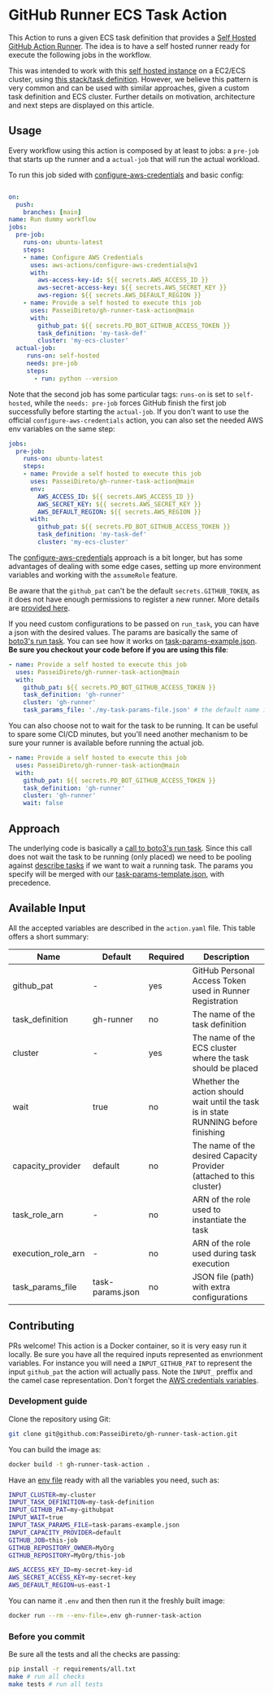 # GitHub Runner ECS Task Action

This Action to runs a given ECS task definition that provides a [Self Hosted GitHub Action Runner](https://docs.github.com/en/free-pro-team@latest/actions/hosting-your-own-runners/about-self-hosted-runners). The idea is to have a self hosted runner ready for execute the following jobs in the workflow.

This was intended to work with this [self hosted instance](https://github.com/PasseiDireto/gh-runner) on a EC2/ECS cluster, using [this stack/task definition](https://github.com/PasseiDireto/gh-runner-ecs-ec2-stack). However, we believe this pattern is very common and can be used with similar approaches, given a custom task definition and ECS cluster. Further details on motivation, architecture and next steps are displayed on this article.


## Usage

Every workflow using this action is composed by at least to jobs: a `pre-job` that starts up the runner and a `actual-job` that will run the actual workload.

To run this job sided with [configure-aws-credentials](https://github.com/aws-actions/configure-aws-credentials) and basic config:

```yaml

on:
  push:
    branches: [main]
name: Run dummy workflow
jobs:
  pre-job:
    runs-on: ubuntu-latest
    steps:
    - name: Configure AWS Credentials
      uses: aws-actions/configure-aws-credentials@v1
      with:
        aws-access-key-id: ${{ secrets.AWS_ACCESS_ID }}
        aws-secret-access-key: ${{ secrets.AWS_SECRET_KEY }}
        aws-region: ${{ secrets.AWS_DEFAULT_REGION }}
    - name: Provide a self hosted to execute this job
      uses: PasseiDireto/gh-runner-task-action@main
      with:
        github_pat: ${{ secrets.PD_BOT_GITHUB_ACCESS_TOKEN }}
        task_definition: 'my-task-def'
        cluster: 'my-ecs-cluster'
  actual-job:
     runs-on: self-hosted
     needs: pre-job
     steps:
       - run: python --version
```

Note that the second job has some particular tags: `runs-on` is set to `self-hosted`, while the `needs: pre-job` forces GitHub finish the first job successfully before starting the `actual-job`. If you don't want to use the official `configure-aws-credentials` action, you can also set the needed AWS env variables on the same step:

```yaml
jobs:
  pre-job:
    runs-on: ubuntu-latest
    steps:
    - name: Provide a self hosted to execute this job
      uses: PasseiDireto/gh-runner-task-action@main
      env:
        AWS_ACCESS_ID: ${{ secrets.AWS_ACCESS_ID }}
        AWS_SECRET_KEY: ${{ secrets.AWS_SECRET_KEY }}
        AWS_DEFAULT_REGION: ${{ secrets.AWS_REGION }}
      with:
        github_pat: ${{ secrets.PD_BOT_GITHUB_ACCESS_TOKEN }}
        task_definition: 'my-task-def'
        cluster: 'my-ecs-cluster'
```

The [configure-aws-credentials](https://github.com/aws-actions/configure-aws-credentials) approach is a bit longer, but has some advantages of dealing with some edge cases, setting up more environment variables and working with the `assumeRole` feature. 

Be aware that the `github_pat` can't be the default `secrets.GITHUB_TOKEN`, as it does not have enough permissions to register a new runner. More details are [provided here](https://github.com/PasseiDireto/gh-runner#personal-access-token-pat).

If you need custom configurations to be passed on `run_task`, you can have a json with the desired values. The params are basically the same of [boto3's run task](https://boto3.amazonaws.com/v1/documentation/api/latest/reference/services/ecs.html#ECS.Client.run_task). You can see how it works on [task-params-example.json](https://github.com/PasseiDireto/gh-runner-task-action/blob/main/task-params-example.json). **Be sure you checkout your code before if you are using this file**:

```yaml
- name: Provide a self hosted to execute this job
  uses: PasseiDireto/gh-runner-task-action@main
  with:
    github_pat: ${{ secrets.PD_BOT_GITHUB_ACCESS_TOKEN }}
    task_definition: 'gh-runner'
    cluster: 'gh-runner'
    task_params_file: './my-task-params-file.json' # the default name is 'task-params.json'
```

You can also choose not to wait for the task to be running. It can be useful to spare some CI/CD minutes, but you'll need another mechanism to be sure your runner is available before running the actual job.

```yaml
- name: Provide a self hosted to execute this job
  uses: PasseiDireto/gh-runner-task-action@main
  with:
    github_pat: ${{ secrets.PD_BOT_GITHUB_ACCESS_TOKEN }}
    task_definition: 'gh-runner'
    cluster: 'gh-runner'
    wait: false
```

## Approach
The underlying code is basically a [call to boto3's run task](https://boto3.amazonaws.com/v1/documentation/api/latest/reference/services/ecs.html#ECS.Client.run_task). Since this call does not wait the task to be running (only placed) we need to be pooling against [describe tasks](https://boto3.amazonaws.com/v1/documentation/api/latest/reference/services/ecs.html#ECS.Client.describe_tasks) if we want to wait a running task. The params you specify will be merged with our [task-params-template.json](https://github.com/PasseiDireto/gh-runner-task-action/blob/main/task-params-example.json), with precedence.

## Available Input

All the accepted variables are described in the `action.yaml` file. This table offers a short summary:

| Name               | Default          | Required | Description                                                                        |
|--------------------|------------------|----------|------------------------------------------------------------------------------------|
| github_pat         | -                | yes      | GitHub Personal Access Token used in Runner Registration                           |
| task_definition    | gh-runner        | no       | The name of the task definition                                                    |
| cluster            | -                | yes      | The name of the ECS cluster where the task should be placed                        |
| wait               | true             | no       | Whether the action should wait until the task is in state RUNNING before finishing |
| capacity_provider  | default          | no       | The name of the desired Capacity Provider (attached to this cluster)               |
| task_role_arn      | -                | no       | ARN of the role used to instantiate the task                                       |
| execution_role_arn | -                | no       | ARN of the role used during task execution                                         |
| task_params_file   | task-params.json | no       | JSON file (path) with extra configurations                                         |


## Contributing

PRs welcome! This action is a Docker container, so it is very easy run it locally. Be sure you have all the required inputs represented as envrionment variables. For instance you will need a `INPUT_GITHUB_PAT` to represent the input `github_pat` the action will actually pass. Note the `INPUT_` preffix and the camel case representation. Don't forget the [AWS credentials variables](https://boto3.amazonaws.com/v1/documentation/api/latest/guide/configuration.html#using-environment-variables).

### Development guide

Clone the repository using Git:
```sh
git clone git@github.com:PasseiDireto/gh-runner-task-action.git
```

You can build the image as:

```sh
docker build -t gh-runner-task-action .
```

Have an [env file](https://docs.docker.com/engine/reference/commandline/run/#set-environment-variables--e---env---env-file) ready with all the variables you need, such as:

```sh
INPUT_CLUSTER=my-cluster
INPUT_TASK_DEFINITION=my-task-definition
INPUT_GITHUB_PAT=my-githubpat
INPUT_WAIT=true
INPUT_TASK_PARAMS_FILE=task-params-example.json
INPUT_CAPACITY_PROVIDER=default
GITHUB_JOB=this-job
GITHUB_REPOSITORY_OWNER=MyOrg
GITHUB_REPOSITORY=MyOrg/this-job

AWS_ACCESS_KEY_ID=my-secret-key-id
AWS_SECRET_ACCESS_KEY=my-secret-key
AWS_DEFAULT_REGION=us-east-1
```

You can name it `.env` and then then run it the freshly built image:

```sh
docker run --rm --env-file=.env gh-runner-task-action
```

### Before you commit

Be sure all the tests and all the checks are passing:
```sh
pip install -r requirements/all.txt
make # run all checks
make tests # run all tests

```
